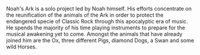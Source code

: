 Noah's Ark is a solo project led by Noah himself. His efforts concentrate on the reunification of the animals of the Ark in order to protect the endangered specie of Classic Rock through this apocalyptic era of music. He spends the majority of his time playing instruments to prepare for the musical awakening yet to come. Amongst the animals that have already joined him are the Ox, three different Pigs, diamond Dogs, a Swan and some wild Horses.
